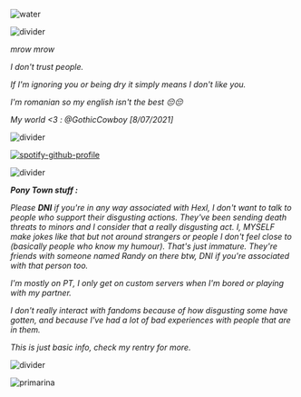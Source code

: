 ![water](https://cdn.discordapp.com/attachments/1291429139462623367/1307435905228996669/d334f04678de4276c88122d697cbcc2f.gif?ex=673a4c12&is=6738fa92&hm=ceb13a026428cc7f29b339e79d641981acfa1d6e920cf65f511234788b6655c8&)

![divider](https://cdn.discordapp.com/attachments/1291429139462623367/1307432180812746792/tumblr_f56d7fee520ebb4851f3f38282ba36aa_0959304c_400.png?ex=673a489a&is=6738f71a&hm=e2899f7783e9335faee5ac9c78faba10b265d4ab78b9638e5cbad6bd6c8af9f0&)

*mrow mrow*

*I don't trust people.*

*If I'm ignoring you or being dry it simply means I don't like you.*

*I'm romanian so my english isn't the best 😔😔*

*My world <3 : @GothicCowboy [8/07/2021]*

![divider](https://cdn.discordapp.com/attachments/1291429139462623367/1307432180812746792/tumblr_f56d7fee520ebb4851f3f38282ba36aa_0959304c_400.png?ex=673a489a&is=6738f71a&hm=e2899f7783e9335faee5ac9c78faba10b265d4ab78b9638e5cbad6bd6c8af9f0&)

[![spotify-github-profile](https://spotify-github-profile.kittinanx.com/api/view?uid=31otxkxdca6plbwxg3w3sz7cxycy&cover_image=true&theme=novatorem&show_offline=true&background_color=121212&interchange=false&bar_color=53b14f&bar_color_cover=false)](https://spotify-github-profile.kittinanx.com/api/view?uid=31otxkxdca6plbwxg3w3sz7cxycy&redirect=true)

![divider](https://cdn.discordapp.com/attachments/1291429139462623367/1307432180812746792/tumblr_f56d7fee520ebb4851f3f38282ba36aa_0959304c_400.png?ex=673a489a&is=6738f71a&hm=e2899f7783e9335faee5ac9c78faba10b265d4ab78b9638e5cbad6bd6c8af9f0&)

***Pony Town stuff :***

*Please **DNI** if you're in any way associated with Hexl, I don't want to talk to people who support their disgusting actions. They've been sending death threats to minors and I consider that a really disgusting act. I, MYSELF make jokes like that but not around strangers or people I don't feel close to (basically people who know my humour). That's just immature. They're friends with someone named Randy on there btw, DNI if you're associated with that person too.*

*I'm mostly on PT, I only get on custom servers when I'm bored or playing with my partner.*

*I don't really interact with fandoms because of how disgusting some have gotten, and because I've had a lot of bad experiences with people that are in them.*

*This is just basic info, check my rentry for more.*

![divider](https://cdn.discordapp.com/attachments/1291429139462623367/1307432180812746792/tumblr_f56d7fee520ebb4851f3f38282ba36aa_0959304c_400.png?ex=673a489a&is=6738f71a&hm=e2899f7783e9335faee5ac9c78faba10b265d4ab78b9638e5cbad6bd6c8af9f0&)

![primarina](https://cdn.discordapp.com/attachments/1291429139462623367/1307425514994139237/b73cf3a27c6b22d7da546cc51531b940.gif?ex=673a4265&is=6738f0e5&hm=ee4395ca3a0753ec7e794a6177d7785a2149c2b1bc4a688a253e1ab074c71280&)

